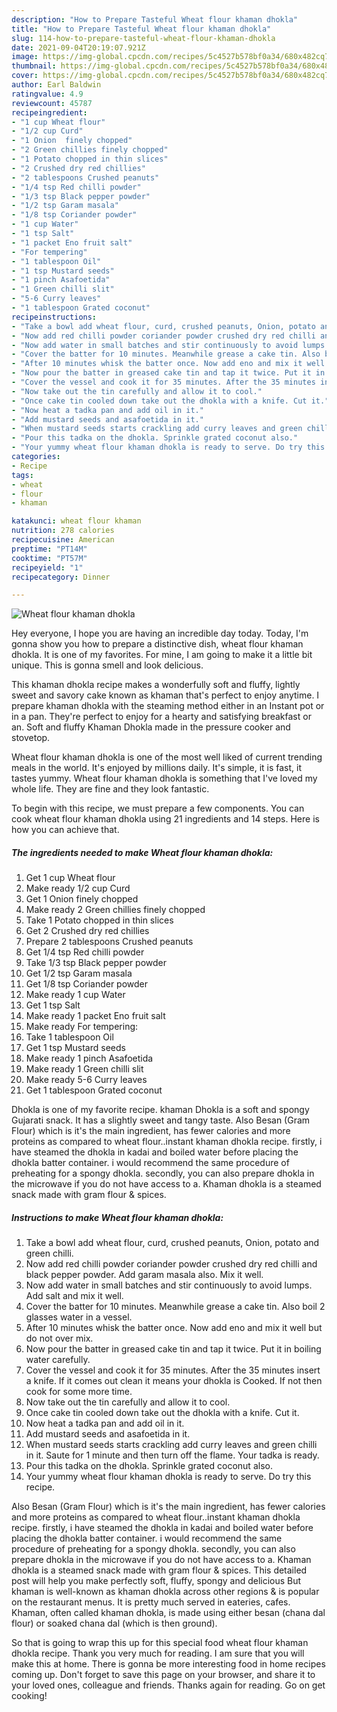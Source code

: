 ```yaml
---
description: "How to Prepare Tasteful Wheat flour khaman dhokla"
title: "How to Prepare Tasteful Wheat flour khaman dhokla"
slug: 114-how-to-prepare-tasteful-wheat-flour-khaman-dhokla
date: 2021-09-04T20:19:07.921Z
image: https://img-global.cpcdn.com/recipes/5c4527b578bf0a34/680x482cq70/wheat-flour-khaman-dhokla-recipe-main-photo.jpg
thumbnail: https://img-global.cpcdn.com/recipes/5c4527b578bf0a34/680x482cq70/wheat-flour-khaman-dhokla-recipe-main-photo.jpg
cover: https://img-global.cpcdn.com/recipes/5c4527b578bf0a34/680x482cq70/wheat-flour-khaman-dhokla-recipe-main-photo.jpg
author: Earl Baldwin
ratingvalue: 4.9
reviewcount: 45787
recipeingredient:
- "1 cup Wheat flour"
- "1/2 cup Curd"
- "1 Onion  finely chopped"
- "2 Green chillies finely chopped"
- "1 Potato chopped in thin slices"
- "2 Crushed dry red chillies"
- "2 tablespoons Crushed peanuts"
- "1/4 tsp Red chilli powder"
- "1/3 tsp Black pepper powder"
- "1/2 tsp Garam masala"
- "1/8 tsp Coriander powder"
- "1 cup Water"
- "1 tsp Salt"
- "1 packet Eno fruit salt"
- "For tempering"
- "1 tablespoon Oil"
- "1 tsp Mustard seeds"
- "1 pinch Asafoetida"
- "1 Green chilli slit"
- "5-6 Curry leaves"
- "1 tablespoon Grated coconut"
recipeinstructions:
- "Take a bowl add wheat flour, curd, crushed peanuts, Onion, potato and green chilli."
- "Now add red chilli powder coriander powder crushed dry red chilli and black pepper powder. Add garam masala also. Mix it well."
- "Now add water in small batches and stir continuously to avoid lumps. Add salt and mix it well."
- "Cover the batter for 10 minutes. Meanwhile grease a cake tin. Also boil 2 glasses water in a vessel."
- "After 10 minutes whisk the batter once. Now add eno and mix it well but do not over mix."
- "Now pour the batter in greased cake tin and tap it twice. Put it in boiling water carefully."
- "Cover the vessel and cook it for 35 minutes. After the 35 minutes insert a knife. If it comes out clean it means your dhokla is Cooked. If not then cook for some more time."
- "Now take out the tin carefully and allow it to cool."
- "Once cake tin cooled down take out the dhokla with a knife. Cut it."
- "Now heat a tadka pan and add oil in it."
- "Add mustard seeds and asafoetida in it."
- "When mustard seeds starts crackling add curry leaves and green chilli in it. Saute for 1 minute and then turn off the flame. Your tadka is ready."
- "Pour this tadka on the dhokla. Sprinkle grated coconut also."
- "Your yummy wheat flour khaman dhokla is ready to serve. Do try this recipe."
categories:
- Recipe
tags:
- wheat
- flour
- khaman

katakunci: wheat flour khaman 
nutrition: 278 calories
recipecuisine: American
preptime: "PT14M"
cooktime: "PT57M"
recipeyield: "1"
recipecategory: Dinner

---
```



![Wheat flour khaman dhokla](https://img-global.cpcdn.com/recipes/5c4527b578bf0a34/680x482cq70/wheat-flour-khaman-dhokla-recipe-main-photo.jpg)

Hey everyone, I hope you are having an incredible day today. Today, I'm gonna show you how to prepare a distinctive dish, wheat flour khaman dhokla. It is one of my favorites. For mine, I am going to make it a little bit unique. This is gonna smell and look delicious.

This khaman dhokla recipe makes a wonderfully soft and fluffy, lightly sweet and savory cake known as khaman that&#39;s perfect to enjoy anytime. I prepare khaman dhokla with the steaming method either in an Instant pot or in a pan. They&#39;re perfect to enjoy for a hearty and satisfying breakfast or an. Soft and fluffy Khaman Dhokla made in the pressure cooker and stovetop.

Wheat flour khaman dhokla is one of the most well liked of current trending meals in the world. It's enjoyed by millions daily. It's simple, it is fast, it tastes yummy. Wheat flour khaman dhokla is something that I've loved my whole life. They are fine and they look fantastic.


To begin with this recipe, we must prepare a few components. You can cook wheat flour khaman dhokla using 21 ingredients and 14 steps. Here is how you can achieve that.

<!--inarticleads1-->

##### The ingredients needed to make Wheat flour khaman dhokla:

1. Get 1 cup Wheat flour
1. Make ready 1/2 cup Curd
1. Get 1 Onion  finely chopped
1. Make ready 2 Green chillies finely chopped
1. Take 1 Potato chopped in thin slices
1. Get 2 Crushed dry red chillies
1. Prepare 2 tablespoons Crushed peanuts
1. Get 1/4 tsp Red chilli powder
1. Take 1/3 tsp Black pepper powder
1. Get 1/2 tsp Garam masala
1. Get 1/8 tsp Coriander powder
1. Make ready 1 cup Water
1. Get 1 tsp Salt
1. Make ready 1 packet Eno fruit salt
1. Make ready For tempering:
1. Take 1 tablespoon Oil
1. Get 1 tsp Mustard seeds
1. Make ready 1 pinch Asafoetida
1. Make ready 1 Green chilli slit
1. Make ready 5-6 Curry leaves
1. Get 1 tablespoon Grated coconut


Dhokla is one of my favorite recipe. khaman Dhokla is a soft and spongy Gujarati snack. It has a slightly sweet and tangy taste. Also Besan (Gram Flour) which is it&#39;s the main ingredient, has fewer calories and more proteins as compared to wheat flour..instant khaman dhokla recipe. firstly, i have steamed the dhokla in kadai and boiled water before placing the dhokla batter container. i would recommend the same procedure of preheating for a spongy dhokla. secondly, you can also prepare dhokla in the microwave if you do not have access to a. Khaman dhokla is a steamed snack made with gram flour &amp; spices. 

<!--inarticleads2-->

##### Instructions to make Wheat flour khaman dhokla:

1. Take a bowl add wheat flour, curd, crushed peanuts, Onion, potato and green chilli.
1. Now add red chilli powder coriander powder crushed dry red chilli and black pepper powder. Add garam masala also. Mix it well.
1. Now add water in small batches and stir continuously to avoid lumps. Add salt and mix it well.
1. Cover the batter for 10 minutes. Meanwhile grease a cake tin. Also boil 2 glasses water in a vessel.
1. After 10 minutes whisk the batter once. Now add eno and mix it well but do not over mix.
1. Now pour the batter in greased cake tin and tap it twice. Put it in boiling water carefully.
1. Cover the vessel and cook it for 35 minutes. After the 35 minutes insert a knife. If it comes out clean it means your dhokla is Cooked. If not then cook for some more time.
1. Now take out the tin carefully and allow it to cool.
1. Once cake tin cooled down take out the dhokla with a knife. Cut it.
1. Now heat a tadka pan and add oil in it.
1. Add mustard seeds and asafoetida in it.
1. When mustard seeds starts crackling add curry leaves and green chilli in it. Saute for 1 minute and then turn off the flame. Your tadka is ready.
1. Pour this tadka on the dhokla. Sprinkle grated coconut also.
1. Your yummy wheat flour khaman dhokla is ready to serve. Do try this recipe.


Also Besan (Gram Flour) which is it&#39;s the main ingredient, has fewer calories and more proteins as compared to wheat flour..instant khaman dhokla recipe. firstly, i have steamed the dhokla in kadai and boiled water before placing the dhokla batter container. i would recommend the same procedure of preheating for a spongy dhokla. secondly, you can also prepare dhokla in the microwave if you do not have access to a. Khaman dhokla is a steamed snack made with gram flour &amp; spices. This detailed post will help you make perfectly soft, fluffy, spongy and delicious But khaman is well-known as khaman dhokla across other regions &amp; is popular on the restaurant menus. It is pretty much served in eateries, cafes. Khaman, often called khaman dhokla, is made using either besan (chana dal flour) or soaked chana dal (which is then ground). 

So that is going to wrap this up for this special food wheat flour khaman dhokla recipe. Thank you very much for reading. I am sure that you will make this at home. There is gonna be more interesting food in home recipes coming up. Don't forget to save this page on your browser, and share it to your loved ones, colleague and friends. Thanks again for reading. Go on get cooking!
